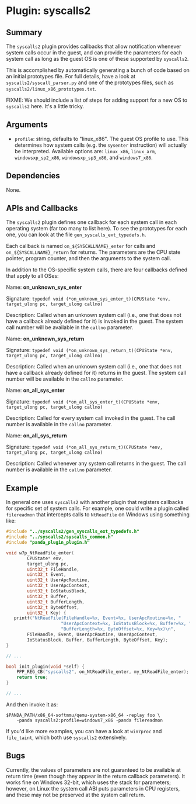 Plugin: syscalls2
===========

Summary
-------

The `syscalls2` plugin provides callbacks that allow notification whenever system calls occur in the guest, and can provide the parameters for each system call as long as the guest OS is one of these supported by `syscalls2`.

This is accomplished by automatically generating a bunch of code based on an initial prototypes file. For full details, have a look at `syscalls2/syscall_parser.py` and one of the prototypes files, such as `syscalls2/linux_x86_prototypes.txt`.

FIXME: We should include a list of steps for adding support for a new OS to `syscalls2` here. It's a little tricky.

Arguments
---------

* `profile`: string, defaults to "linux\_x86". The guest OS profile to use. This determines how system calls (e.g. the `sysenter` instruction) will actually be interpreted. Available options are: `linux_x86`, `linux_arm`, `windowsxp_sp2_x86`, `windowsxp_sp3_x86`, and `windows7_x86`.

Dependencies
------------

None.

APIs and Callbacks
------------------

The `syscalls2` plugin defines one callback for each system call in each operating system (far too many to list here). To see the prototypes for each one, you can look at the file `gen_syscalls_ext_typedefs.h`.

Each callback is named `on_${SYSCALLNAME}_enter` for calls and `on_${SYSCALLNAME}_return` for returns. The parameters are the CPU state pointer, program counter, and then the arguments to the system call.

In addition to the OS-specific system calls, there are four callbacks defined that apply to all OSes:

Name: **on_unknown_sys_enter**

Signature: `typedef void (*on_unknown_sys_enter_t)(CPUState *env, target_ulong pc, target_ulong callno)`

Description: Called when an unknown system call (i.e., one that does not have a callback already defined for it) is invoked in the guest. The system call number will be available in the `callno` parameter.

Name: **on_unknown_sys_return**

Signature: `typedef void (*on_unknown_sys_return_t)(CPUState *env, target_ulong pc, target_ulong callno)`

Description: Called when an unknown system call (i.e., one that does not have a callback already defined for it) returns in the guest. The system call number will be available in the `callno` parameter.

Name: **on_all_sys_enter**

Signature: `typedef void (*on_all_sys_enter_t)(CPUState *env, target_ulong pc, target_ulong callno)`

Description: Called for every system call invoked in the guest. The call number is available in the `callno` parameter.

Name: **on_all_sys_return**

Signature: `typedef void (*on_all_sys_return_t)(CPUState *env, target_ulong pc, target_ulong callno)`

Description: Called whenever any system call returns in the guest. The call number is available in the `callno` parameter.

Example
-------

In general one uses `syscalls2` with another plugin that registers callbacks for specific set of system calls. For example, one could write a plugin called `filereadmon` that intercepts calls to `NtReadFile` on Windows using something like:

```C
#include "../syscalls2/gen_syscalls_ext_typedefs.h"
#include "../syscalls2/syscalls_common.h"
#include "panda_plugin_plugin.h"

void w7p_NtReadFile_enter(
        CPUState* env,
        target_ulong pc,
        uint32_t FileHandle,
        uint32_t Event,
        uint32_t UserApcRoutine,
        uint32_t UserApcContext,
        uint32_t IoStatusBlock,
        uint32_t Buffer,
        uint32_t BufferLength,
        uint32_t ByteOffset,
        uint32_t Key) {
   printf("NtReadFile(FileHandle=%x, Event=%x, UserApcRoutine=%x, "
                     "UserApcContext=%x, IoStatusBlock=%x, Buffer=%x, "
                     "BufferLength=%x, ByteOffset=%x, Key=%x)\n",
        FileHandle, Event, UserApcRoutine, UserApcContext,
        IoStatusBlock, Buffer, BufferLength, ByteOffset, Key);
}

// ...

bool init_plugin(void *self) {
    PPP_REG_CB("syscalls2", on_NtReadFile_enter, my_NtReadFile_enter);
    return true;
}

// ...

```

And then invoke it as:

    $PANDA_PATH/x86_64-softmmu/qemu-system-x86_64 -replay foo \
        -panda syscalls2:profile=windows7_x86 -panda filereadmon

If you'd like more examples, you can have a look at `win7proc` and `file_taint`, which both use `syscalls2` extensively.

Bugs
----

Currently, the values of parameters are not guaranteed to be available at return time (even though they appear in the return callback parameters). It works fine on Windows 32-bit, which uses the stack for parameters; however, on Linux the system call ABI puts parameters in CPU registers, and these may not be preserved at the system call return.
